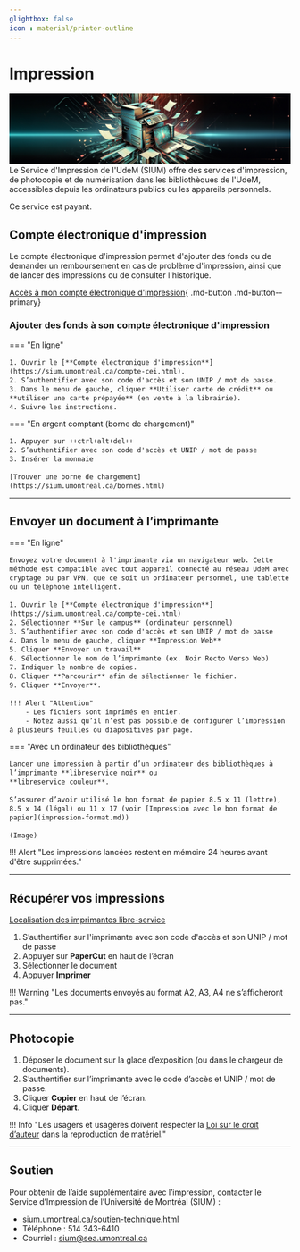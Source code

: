 ```yaml
---
glightbox: false
icon : material/printer-outline
---
```


# Impression

![](images/imprimante.jpg)
Le Service d'Impression de l'UdeM (SIUM) offre des services d'impression, de photocopie et de numérisation dans les bibliothèques de l'UdeM, accessibles depuis les ordinateurs publics ou les appareils personnels.

Ce service est payant.

## Compte électronique d'impression

Le compte électronique d'impression permet d'ajouter des fonds ou de demander un remboursement en cas de problème d'impression, ainsi que de lancer des impressions ou de consulter l'historique.

[Accès à mon compte électronique d'impression](https://sium.umontreal.ca/compte-cei.html){ .md-button .md-button--primary}

### Ajouter des fonds à son compte électronique d'impression

=== "En ligne"

    1. Ouvrir le [**Compte électronique d'impression**](https://sium.umontreal.ca/compte-cei.html).
    2. S’authentifier avec son code d'accès et son UNIP / mot de passe.
    3. Dans le menu de gauche, cliquer **Utiliser carte de crédit** ou **utiliser une carte prépayée** (en vente à la librairie).
    4. Suivre les instructions.

=== "En argent comptant (borne de chargement)"

    1. Appuyer sur ++ctrl+alt+del++
    2. S’authentifier avec son code d'accès et UNIP / mot de passe
    3. Insérer la monnaie

    [Trouver une borne de chargement](https://sium.umontreal.ca/bornes.html)

---------------------------------------

## Envoyer un document à l’imprimante

=== "En ligne"

    Envoyez votre document à l'imprimante via un navigateur web. Cette méthode est compatible avec tout appareil connecté au réseau UdeM avec cryptage ou par VPN, que ce soit un ordinateur personnel, une tablette ou un téléphone intelligent.

    1. Ouvrir le [**Compte électronique d'impression**](https://sium.umontreal.ca/compte-cei.html)
    2. Sélectionner **Sur le campus** (ordinateur personnel)
    3. S’authentifier avec son code d'accès et son UNIP / mot de passe
    4. Dans le menu de gauche, cliquer **Impression Web**
    5. Cliquer **Envoyer un travail**
    6. Sélectionner le nom de l’imprimante (ex. Noir Recto Verso Web)
    7. Indiquer le nombre de copies.
    8. Cliquer **Parcourir** afin de sélectionner le fichier.
    9. Cliquer **Envoyer**.

    !!! Alert "Attention"
        - Les fichiers sont imprimés en entier.
        - Notez aussi qu’il n’est pas possible de configurer l’impression à plusieurs feuilles ou diapositives par page.

=== "Avec un ordinateur des bibliothèques"

    Lancer une impression à partir d’un ordinateur des bibliothèques à l’imprimante **libreservice noir** ou
    **libreservice couleur**.

    S’assurer d’avoir utilisé le bon format de papier 8.5 x 11 (lettre), 8.5 x 14 (légal) ou 11 x 17 (voir [Impression avec le bon format de papier](impression-format.md))

    (Image)

!!! Alert "Les impressions lancées restent en mémoire 24 heures avant d'être supprimées."

---------------------------------------

## Récupérer vos impressions

[Localisation des imprimantes libre-service](https://sium.umontreal.ca/imprimantes.html)

1. S’authentifier sur l'imprimante avec son code d'accès et son UNIP / mot de passe
2. Appuyer sur **PaperCut** en haut de l’écran
3. Sélectionner le document
4. Appuyer **Imprimer**

!!! Warning "Les documents envoyés au format A2, A3, A4 ne s’afficheront pas."
    
---------------------------------------

## Photocopie

1. Déposer le document sur la glace d’exposition (ou dans le chargeur de documents).
2. S’authentifier sur l’imprimante avec le code d’accès et UNIP / mot de passe.
3. Cliquer **Copier** en haut de l’écran.
4. Cliquer **Départ**.

!!! Info "Les usagers et usagères doivent respecter la [Loi sur le droit d’auteur](https://libguides.bib.umontreal.ca/c.php?g=729101) dans la reproduction de matériel."

---------------------------------------

## Soutien

Pour obtenir de l’aide supplémentaire avec l’impression, contacter le Service d’Impression de l’Université de Montréal (SIUM) :

- [sium.umontreal.ca/soutien-technique.html](sium.umontreal.ca/soutien-technique.html)
- Téléphone : 514 343-6410
- Courriel : <sium@sea.umontreal.ca>
